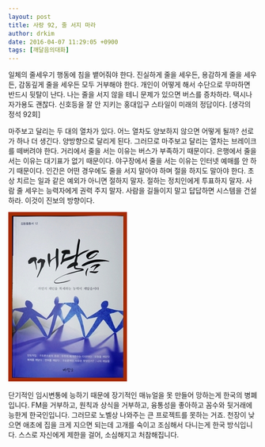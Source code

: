 ```yaml
---
layout: post
title: 사랑 92, 줄 서지 마라
author: drkim
date: 2016-04-07 11:29:05 +0900
tags: [깨달음의대화]
---
```

일체의 줄세우기 행동에 침을 뱉어줘야 한다. 진실하게 줄을 세우든, 용감하게 줄을 세우든, 감동깊게 줄을 세우든 모두 거부해야 한다. 개인이 어떻게 해서 수단으로 무마하면 반드시 뒷탈이 난다. 나는 줄을 서지 않을 테니 문제가 있으면 버스를 증차하라. 택시나 자가용도 괜찮다. 신호등을 잘 안 지키는 홍대입구 스타일이 미래의 정답이다. [생각의 정석 92회] 

  


마주보고 달리는 두 대의 열차가 있다. 어느 열차도 양보하지 않으면 어떻게 될까? 선로가 하나 더 생긴다. 양방향으로 달리게 된다. 그러므로 마주보고 달리는 열차는 브레이크를 떼버려야 한다. 거리에서 줄을 서는 이유는 버스가 부족하기 때문이다. 은행에서 줄을 서는 이유는 대기표가 없기 때문이다. 야구장에서 줄을 서는 이유는 인터넷 예매를 안 하기 때문이다. 인간은 어떤 경우에도 줄을 서지 말아야 하며 절을 하지도 말아야 한다. 초상 치르는 일과 같은 예외가 아니면 절하지 말자. 절하는 정치인에게 투표하지 말자. 사람 줄 세우는 능력자에게 권력 주지 말자. 사람을 길들이지 말고 답답하면 시스템을 건설하라. 이것이 진보의 방향이다. 

  



![](/files/attach/images/198/817/695/aDSC01523.JPG)   


  


단기적인 임시변통에 능하기 때문에 장기적인 매뉴얼을 못 만들어 망하는게 한국의 병폐입니다. FM을 거부하고, 원칙과 상식을 거부하고, 융통성을 좋아하고 꼼수와 뒷거래에 능한게 한국인입니다. 그러므로 노벨상 나와주는 큰 프로젝트를 못하는 거죠. 천장이 낮으면 애초에 집을 크게 지으면 되는데 고개를 숙이고 조심해서 다니는게 한국 방식입니다. 스스로 자신에게 제한을 걸어, 소심해지고 처참해집니다.